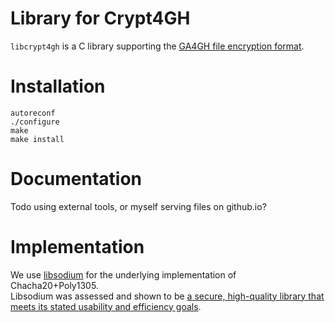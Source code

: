 # Library for Crypt4GH

`libcrypt4gh` is a C library supporting the [GA4GH file encryption format](http://samtools.github.io/hts-specs/crypt4gh.pdf).


# Installation

	autoreconf
	./configure
	make
	make install

# Documentation

Todo using external tools, or myself serving files on github.io?

# Implementation

We use [libsodium](https://github.com/jedisct1/libsodium) for the underlying implementation of Chacha20+Poly1305.  
Libsodium was assessed and shown to be [a secure, high-quality library that meets its stated usability and efficiency goals](https://www.privateinternetaccess.com/blog/libsodium-v1-0-12-and-v1-0-13-security-assessment/).


